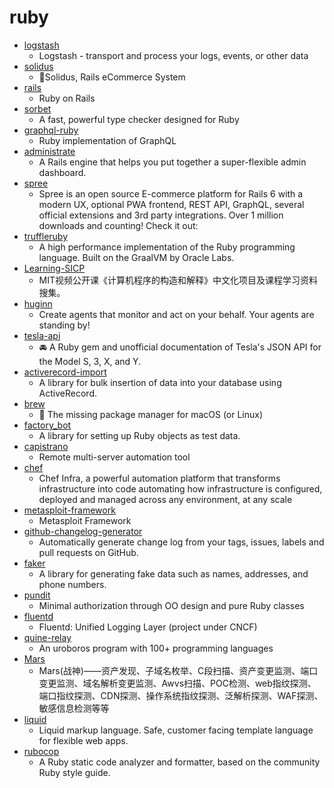 # ruby
- [logstash](https://github.com/elastic/logstash)
  - Logstash - transport and process your logs, events, or other data
- [solidus](https://github.com/solidusio/solidus)
  - 🛒Solidus, Rails eCommerce System
- [rails](https://github.com/rails/rails)
  - Ruby on Rails
- [sorbet](https://github.com/sorbet/sorbet)
  - A fast, powerful type checker designed for Ruby
- [graphql-ruby](https://github.com/rmosolgo/graphql-ruby)
  - Ruby implementation of GraphQL
- [administrate](https://github.com/thoughtbot/administrate)
  - A Rails engine that helps you put together a super-flexible admin dashboard.
- [spree](https://github.com/spree/spree)
  - Spree is an open source E-commerce platform for Rails 6 with a modern UX, optional PWA frontend, REST API, GraphQL, several official extensions and 3rd party integrations. Over 1 million downloads and counting! Check it out:
- [truffleruby](https://github.com/oracle/truffleruby)
  - A high performance implementation of the Ruby programming language. Built on the GraalVM by Oracle Labs.
- [Learning-SICP](https://github.com/DeathKing/Learning-SICP)
  - MIT视频公开课《计算机程序的构造和解释》中文化项目及课程学习资料搜集。
- [huginn](https://github.com/huginn/huginn)
  - Create agents that monitor and act on your behalf. Your agents are standing by!
- [tesla-api](https://github.com/timdorr/tesla-api)
  - 🚘 A Ruby gem and unofficial documentation of Tesla's JSON API for the Model S, 3, X, and Y.
- [activerecord-import](https://github.com/zdennis/activerecord-import)
  - A library for bulk insertion of data into your database using ActiveRecord.
- [brew](https://github.com/Homebrew/brew)
  - 🍺 The missing package manager for macOS (or Linux)
- [factory_bot](https://github.com/thoughtbot/factory_bot)
  - A library for setting up Ruby objects as test data.
- [capistrano](https://github.com/capistrano/capistrano)
  - Remote multi-server automation tool
- [chef](https://github.com/chef/chef)
  - Chef Infra, a powerful automation platform that transforms infrastructure into code automating how infrastructure is configured, deployed and managed across any environment, at any scale
- [metasploit-framework](https://github.com/rapid7/metasploit-framework)
  - Metasploit Framework
- [github-changelog-generator](https://github.com/github-changelog-generator/github-changelog-generator)
  - Automatically generate change log from your tags, issues, labels and pull requests on GitHub.
- [faker](https://github.com/faker-ruby/faker)
  - A library for generating fake data such as names, addresses, and phone numbers.
- [pundit](https://github.com/varvet/pundit)
  - Minimal authorization through OO design and pure Ruby classes
- [fluentd](https://github.com/fluent/fluentd)
  - Fluentd: Unified Logging Layer (project under CNCF)
- [quine-relay](https://github.com/mame/quine-relay)
  - An uroboros program with 100+ programming languages
- [Mars](https://github.com/TideSec/Mars)
  - Mars(战神)——资产发现、子域名枚举、C段扫描、资产变更监测、端口变更监测、域名解析变更监测、Awvs扫描、POC检测、web指纹探测、端口指纹探测、CDN探测、操作系统指纹探测、泛解析探测、WAF探测、敏感信息检测等等
- [liquid](https://github.com/Shopify/liquid)
  - Liquid markup language. Safe, customer facing template language for flexible web apps.
- [rubocop](https://github.com/rubocop-hq/rubocop)
  - A Ruby static code analyzer and formatter, based on the community Ruby style guide.
